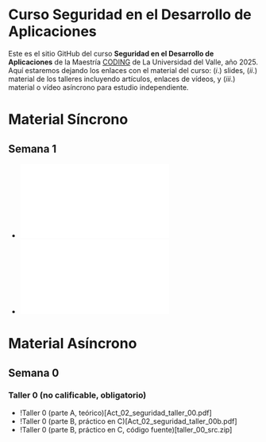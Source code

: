 # Curso Seguridad en el Desarrollo de Aplicaciones

Este es el sitio GitHub del curso **Seguridad en el Desarrollo de Aplicaciones** de la Maestría [CODING](https://eisc.univalle.edu.co/index.php/programas-academicos/maestria-en-computacion-para-el-desarrollo-de-aplicaciones-inteligentes) de La Universidad del Valle, año 2025. Aquí estaremos dejando los enlaces con el material del curso: $(i.)$ slides, $(ii.)$ material de los talleres incluyendo artículos, enlaces de vídeos, y $(iii.)$ material o vídeo asíncrono para estudio independiente.


# Material Síncrono

## Semana 1

- ![Slides semana 1](01_pres.pdf)
- ![Slides semana 1 en Español](01_pres_es.pdf)


# Material Asíncrono

## Semana 0

### Taller 0 (no calificable, obligatorio)
- !Taller 0 (parte A, teórico)[Act_02_seguridad_taller_00.pdf]
- !Taller 0 (parte B, práctico en C)[Act_02_seguridad_taller_00b.pdf]
- !Taller 0 (parte B, práctico en C, código fuente)[taller_00_src.zip]
